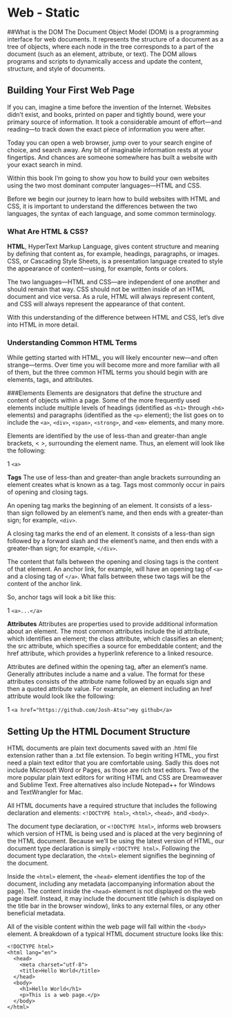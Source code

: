 # Web - Static

##What is the DOM
The Document Object Model (DOM) is a programming interface for web documents. It represents the structure of a document as a tree of objects, where each node in the tree corresponds to a part of the document (such as an element, attribute, or text). The DOM allows programs and scripts to dynamically access and update the content, structure, and style of documents.

## Building Your First Web Page
If you can, imagine a time before the invention of the Internet. Websites didn’t exist, and books, printed on paper and tightly bound, were your primary source of information. It took a considerable amount of effort—and reading—to track down the exact piece of information you were after.

Today you can open a web browser, jump over to your search engine of choice, and search away. Any bit of imaginable information rests at your fingertips. And chances are someone somewhere has built a website with your exact search in mind.

Within this book I’m going to show you how to build your own websites using the two most dominant computer languages—HTML and CSS.

Before we begin our journey to learn how to build websites with HTML and CSS, it is important to understand the differences between the two languages, the syntax of each language, and some common terminology.


### What Are HTML & CSS?
__HTML__, HyperText Markup Language, gives content structure and meaning by defining that content as, for example, headings, paragraphs, or images. CSS, or Cascading Style Sheets, is a presentation language created to style the appearance of content—using, for example, fonts or colors.

The two languages—HTML and CSS—are independent of one another and should remain that way. CSS should not be written inside of an HTML document and vice versa. As a rule, HTML will always represent content, and CSS will always represent the appearance of that content.

With this understanding of the difference between HTML and CSS, let’s dive into HTML in more detail.


### Understanding Common HTML Terms
While getting started with HTML, you will likely encounter new—and often strange—terms. Over time you will become more and more familiar with all of them, but the three common HTML terms you should begin with are elements, tags, and attributes.

###Elements
Elements are designators that define the structure and content of objects within a page. Some of the more frequently used elements include multiple levels of headings (identified as `<h1>` through `<h6>` elements) and paragraphs (identified as the `<p>` element); the list goes on to include the `<a>`, `<div>`, `<span>`, `<strong>`, and `<em>` elements, and many more.

Elements are identified by the use of less-than and greater-than angle brackets, < >, surrounding the element name. Thus, an element will look like the following:

1	`<a>`

              
__Tags__
The use of less-than and greater-than angle brackets surrounding an element creates what is known as a tag. Tags most commonly occur in pairs of opening and closing tags.

An opening tag marks the beginning of an element. It consists of a less-than sign followed by an element’s name, and then ends with a greater-than sign; for example, `<div>`.

A closing tag marks the end of an element. It consists of a less-than sign followed by a forward slash and the element’s name, and then ends with a greater-than sign; for example, `</div>`.

The content that falls between the opening and closing tags is the content of that element. An anchor link, for example, will have an opening tag of `<a>` and a closing tag of `</a>`. What falls between these two tags will be the content of the anchor link.

So, anchor tags will look a bit like this:

1	`<a>...</a>`

              
__Attributes__
Attributes are properties used to provide additional information about an element. The most common attributes include the id attribute, which identifies an element; the class attribute, which classifies an element; the src attribute, which specifies a source for embeddable content; and the href attribute, which provides a hyperlink reference to a linked resource.

Attributes are defined within the opening tag, after an element’s name. Generally attributes include a name and a value. The format for these attributes consists of the attribute name followed by an equals sign and then a quoted attribute value. For example, an <a> element including an href attribute would look like the following:

1	`<a href="https://github.com/Josh-Atsu">my github</a>`


## Setting Up the HTML Document Structure
HTML documents are plain text documents saved with an .html file extension rather than a .txt file extension. To begin writing HTML, you first need a plain text editor that you are comfortable using. Sadly this does not include Microsoft Word or Pages, as those are rich text editors. Two of the more popular plain text editors for writing HTML and CSS are Dreamweaver and Sublime Text. Free alternatives also include Notepad++ for Windows and TextWrangler for Mac.

All HTML documents have a required structure that includes the following declaration and elements: `<!DOCTYPE html>`, `<html>`, `<head>`, and `<body>`.

The document type declaration, or `<!DOCTYPE html>`, informs web browsers which version of HTML is being used and is placed at the very beginning of the HTML document. Because we’ll be using the latest version of HTML, our document type declaration is simply `<!DOCTYPE html>`. Following the document type declaration, the `<html>` element signifies the beginning of the document.

Inside the `<html>` element, the `<head>` element identifies the top of the document, including any metadata (accompanying information about the page). The content inside the `<head>` element is not displayed on the web page itself. Instead, it may include the document title (which is displayed on the title bar in the browser window), links to any external files, or any other beneficial metadata.

All of the visible content within the web page will fall within the `<body>` element. A breakdown of a typical HTML document structure looks like this:

	<!DOCTYPE html>
	<html lang="en">
	  <head>
	    <meta charset="utf-8">
	    <title>Hello World</title>
	  </head>
	  <body>
	    <h1>Hello World</h1>
	    <p>This is a web page.</p>
	  </body>
	</html>
